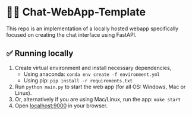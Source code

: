 # 🦜️🔗 Chat-WebApp-Template

This repo is an implementation of a locally hosted webapp specifically focused on creating the chat interface using FastAPI.

## ✅ Running locally
1. Create virtual environment and install necessary dependencies,
    - Using anaconda: `conda env create -f environment.yml`
    - Using pip: `pip install -r requirements.txt`
2. Run `python main.py` to start the web app (for all OS: Windows, Mac or Linux).
3. Or, alternatively if you are using Mac/Linux, run the app: `make start`
4. Open [localhost:9000](http://localhost:9000) in your browser.
